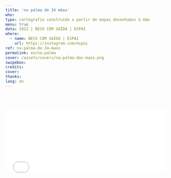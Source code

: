 ```yaml
---
title: 'na palma de 34 mãos'
who: 
type: cartografia construída a partir de mapas desenhados à mão
menu: true
data: 2022 | BECO COM SAÍDA | ESPAI
where: 
  - name: BECO COM SAÍDA | ESPAI
    url: https://instagram.com/espai
ref: na-palma-de-34-maos
permalink: en/na-palma
cover: /assets/covers/na-palma-das-maos.png
swipebox: 
credits: 
cover: 
thanks: 
lang: en
---
```


  
<br><br>
  <div class="video-wrapper video-wrapper-16x9" style="width:100%">
   <iframe src="../na-palma-de-34-maos" height="200" width="100%" style="border:0px; background-color: transparent"></iframe>
  </div>
